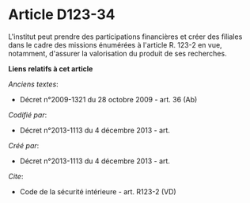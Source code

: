 # Article D123-34

L'institut peut prendre des participations financières et créer des filiales dans le cadre des missions énumérées à l'article
R. 123-2 en vue, notamment, d'assurer la valorisation du produit de ses recherches.

**Liens relatifs à cet article**

_Anciens textes_:

  - Décret n°2009-1321 du 28 octobre 2009 - art. 36 (Ab)

_Codifié par_:

  - Décret n°2013-1113 du 4 décembre 2013 - art.

_Créé par_:

  - Décret n°2013-1113 du 4 décembre 2013 - art.

_Cite_:

  - Code de la sécurité intérieure - art. R123-2 (VD)
